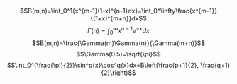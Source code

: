 $$B(m,n)=\int_0^1{x^{m-1}(1-x)^{n-1}dx}=\int_0^\infty\frac{x^{m-1}}{(1+x)^{m+n}}dx$$
$$\Gamma(n)=\int_0^\infty{x^{n-1}e^{-x}dx}$$
$$B(m,n)=\frac{\Gamma(m)\Gamma(n)}{\Gamma(m+n)}$$
$$\Gamma(0.5)=\sqrt{\pi}$$
$$\int_0^{\frac{\pi}{2}}\sin^p{x}\cos^q{x}dx=B\left(\frac{p+1}{2},
\frac{q+1}{2}\right)$$
